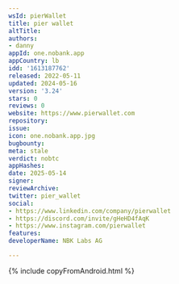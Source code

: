 ```yaml
---
wsId: pierWallet
title: pier wallet
altTitle: 
authors:
- danny
appId: one.nobank.app
appCountry: lb
idd: '1613187762'
released: 2022-05-11
updated: 2024-05-16
version: '3.24'
stars: 0
reviews: 0
website: https://www.pierwallet.com
repository: 
issue: 
icon: one.nobank.app.jpg
bugbounty: 
meta: stale
verdict: nobtc
appHashes: 
date: 2025-05-14
signer: 
reviewArchive: 
twitter: pier_wallet
social:
- https://www.linkedin.com/company/pierwallet
- https://discord.com/invite/gHeHD4fAqK
- https://www.instagram.com/pierwallet
features: 
developerName: NBK Labs AG

---
```


{% include copyFromAndroid.html %}